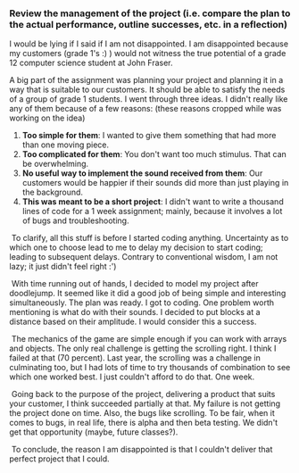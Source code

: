 ### Review the management of the project (i.e. compare the plan to the actual performance, outline successes, etc. in a reflection)

I would be lying if I said if I am not disappointed. I am disappointed because my customers (grade 1's :) ) would not witness the true potential of a grade 12 computer science student at John Fraser. 

A big part of the assignment was planning your project and planning it in a way that is suitable to our customers. It should be able to satisfy the needs of a group of grade 1 students. I went through three ideas. I didn't really like any of them because of a few reasons: (these reasons cropped while was working on the idea)

1. **Too simple for them**: I wanted to give them something that had more than one moving piece. 
2. **Too complicated for them**: You don't want too much stimulus. That can be overwhelming.
3. **No useful way to implement the sound received from them**: Our customers would be happier if their sounds did more than just playing in the background.
4. **This was meant to be a short project**: I didn't want to write a thousand lines of code for a 1 week assignment; mainly, because it involves a lot of bugs and troubleshooting. 



​	To clarify, all this stuff is before I started coding anything. Uncertainty as to which one to choose lead to me to delay my decision to start coding; leading to subsequent delays. Contrary to conventional wisdom, I am not lazy; it just didn't feel right :')

​	With time running out of hands, I decided to model my project after doodlejump. It seemed like it did a good job of being simple and interesting simultaneously. The plan was ready. I got to coding. One problem worth mentioning is what do with their sounds. I decided to put blocks at a distance based on their amplitude. I would consider this a success. 

​	The mechanics of the game are simple enough if you can work with arrays and objects. The only real challenge is getting the scrolling right. I think I failed at that (70 percent). Last year, the scrolling was a challenge in culminating too, but I had lots of time to try thousands of combination to see which one worked best. I just couldn't afford to do that. One week. 

​	Going back to the purpose of the project, delivering a product that suits your customer, I think succeeded partially at that. My failure is not getting the project done on time. Also, the bugs like scrolling. To be fair, when it comes to bugs, in real life, there is alpha and then beta testing. We didn't get that opportunity (maybe, future classes?). 

​	To conclude, the reason I am disappointed is that I couldn't deliver that perfect project that I could. 
